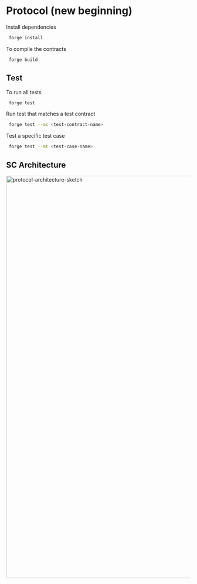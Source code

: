 # Protocol (new beginning)

Install dependencies

```bash
 forge install
```

To compile the contracts

```bash
 forge build
```

## Test

To run all tests

```bash
 forge test
```

Run test that matches a test contract

```bash
 forge test --mc <test-contract-name>
```

Test a specific test case

```bash
 forge test --mt <test-case-name>
```

## SC Architecture

<img width="1099" alt="protocol-architecture-sketch" src="https://github.com/MZero-Labs/protocol/assets/1220854/925bc638-2c1d-4fca-943a-104e4b265d67">
